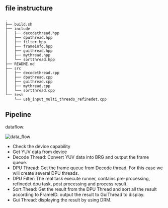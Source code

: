 ## file instructure

```
.
├── build.sh
├── include
│   ├── decodethread.hpp
│   ├── dputhread.hpp
│   ├── filter.hpp
│   ├── frameinfo.hpp
│   ├── guithread.hpp
│   ├── mythread.hpp
│   └── sortthread.hpp
├── README.md
├── src
│   ├── decodethread.cpp
│   ├── dputhread.cpp
│   ├── guithread.cpp
│   ├── mythread.cpp
│   └── sortthread.cpp
└── test
    └── usb_input_multi_threads_refinedet.cpp

```
## Pipeline


dataflow:

![data_flow](imgs/in_depth_demo_data_flow.jpg)


- Check the device capability
- Get YUV data from device
- Decode Thread: Convert YUV data into BRG and output the frame queue.
- DPU Thread: Get the frame queue from Decode thread, For this case we will create several DPU threads.
- DPU Filter: The real task execute runner, contains pre-processing, refinedet dpu task, post processing and process result.
- Sort Thead: Get the result from the DPU Thread and sort all the result according to FrameID. output the result to GuiThread to display.
- Gui Thread: displaying the result by using DRM.

